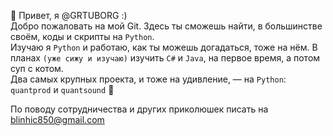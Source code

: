 👋 Привет, я @GRTUBORG :)  
Добро пожаловать на мой Git. Здесь ты сможешь найти, в большинстве своём, коды и скрипты на `Python`.  
Изучаю я `Python` и работаю, как ты можешь догадаться, тоже на нём. В планах `(уже сижу и изучаю)` изучить `C#` и `Java`, на первое время, а потом суп с котом.  
Два самых крупных проекта, и тоже на удивление, — на `Python`: `quantprod` и `quantsound` 🤖  

По поводу сотрудничества и других приколюшек писать на blinhic850@gmail.com  



